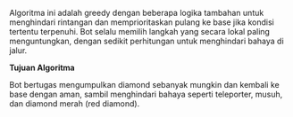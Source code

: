  Algoritma ini adalah greedy dengan beberapa logika tambahan untuk menghindari rintangan dan memprioritaskan pulang ke base jika kondisi tertentu terpenuhi. 
Bot selalu memilih langkah yang secara lokal paling menguntungkan, dengan sedikit perhitungan untuk menghindari bahaya di jalur.


**Tujuan Algoritma**


Bot bertugas mengumpulkan diamond sebanyak mungkin dan kembali ke base dengan aman, sambil menghindari bahaya seperti teleporter, musuh, dan diamond merah (red diamond).
